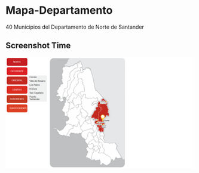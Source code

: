 # Mapa-Departamento
40 Municipios del Departamento de Norte de Santander

## Screenshot Time

![Screenshot](screencapture.png)
